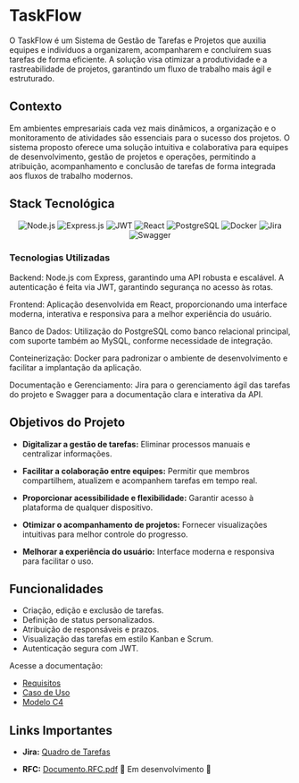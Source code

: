 # TaskFlow

O TaskFlow é um Sistema de Gestão de Tarefas e Projetos que auxilia equipes e indivíduos a organizarem, acompanharem e concluírem suas tarefas de forma eficiente. A solução visa otimizar a produtividade e a rastreabilidade de projetos, garantindo um fluxo de trabalho mais ágil e estruturado.

## Contexto

Em ambientes empresariais cada vez mais dinâmicos, a organização e o monitoramento de atividades são essenciais para o sucesso dos projetos. O sistema proposto oferece uma solução intuitiva e colaborativa para equipes de desenvolvimento, gestão de projetos e operações, permitindo a atribuição, acompanhamento e conclusão de tarefas de forma integrada aos fluxos de trabalho modernos.

## Stack Tecnológica
<p align="center"> <img src="https://img.shields.io/badge/node.js-6DA55F?style=for-the-badge&logo=node.js&logoColor=white" alt="Node.js"/> <img src="https://img.shields.io/badge/express.js-%23404d59.svg?style=for-the-badge&logo=express&logoColor=%2361DAFB" alt="Express.js"/> <img src="https://img.shields.io/badge/JWT-black?style=for-the-badge&logo=JSON%20web%20tokens" alt="JWT"/> <img src="https://img.shields.io/badge/React-20232A?style=for-the-badge&logo=react&logoColor=61DAFB" alt="React"/> <img src="https://img.shields.io/badge/PostgreSQL-000?style=for-the-badge&logo=postgresql" alt="PostgreSQL"/> <img src="https://img.shields.io/badge/docker-%230db7ed.svg?style=for-the-badge&logo=docker&logoColor=white" alt="Docker"/> <img src="https://img.shields.io/badge/jira-%230A0FFF.svg?style=for-the-badge&logo=jira&logoColor=white" alt="Jira"/> <img src="https://img.shields.io/badge/-Swagger-%23Clojure?style=for-the-badge&logo=swagger&logoColor=white" alt="Swagger"/> </p>

### Tecnologias Utilizadas

Backend:
Node.js com Express, garantindo uma API robusta e escalável. A autenticação é feita via JWT, garantindo segurança no acesso às rotas.

Frontend:
Aplicação desenvolvida em React, proporcionando uma interface moderna, interativa e responsiva para a melhor experiência do usuário.

Banco de Dados:
Utilização do PostgreSQL como banco relacional principal, com suporte também ao MySQL, conforme necessidade de integração.

Conteinerização:
Docker para padronizar o ambiente de desenvolvimento e facilitar a implantação da aplicação.

Documentação e Gerenciamento:
Jira para o gerenciamento ágil das tarefas do projeto e Swagger para a documentação clara e interativa da API.



## Objetivos do Projeto

- **Digitalizar a gestão de tarefas:** Eliminar processos manuais e centralizar informações.

- **Facilitar a colaboração entre equipes:** Permitir que membros compartilhem, atualizem e acompanhem tarefas em tempo real.

- **Proporcionar acessibilidade e flexibilidade:** Garantir acesso à plataforma de qualquer dispositivo.

- **Otimizar o acompanhamento de projetos:** Fornecer visualizações intuitivas para melhor controle do progresso.

- **Melhorar a experiência do usuário:** Interface moderna e responsiva para facilitar o uso.

## Funcionalidades

- Criação, edição e exclusão de tarefas.
- Definição de status personalizados.
- Atribuição de responsáveis e prazos.
- Visualização das tarefas em estilo Kanban e Scrum.
- Autenticação segura com JWT.

Acesse a documentação:

- [Requisitos](./docs/requirements.md)
- [Caso de Uso](./docs/use-case.md)
- [Modelo C4](./docs/c4-diagram.md)

## Links Importantes

- **Jira:** [Quadro de Tarefas](https://task-flow.atlassian.net/jira/software/projects/KAN/boards/1?atlOrigin=eyJpIjoiY2FkNzg4OGY2NDQ5NGNlNmI1YTZjODc0Njc1ZWExOGYiLCJwIjoiaiJ9)

- **RFC:** [Documento.RFC.pdf](https://github.com/user-attachments/files/20235215/Documento.RFC.pdf) 🚧 Em desenvolvimento 🚧 
